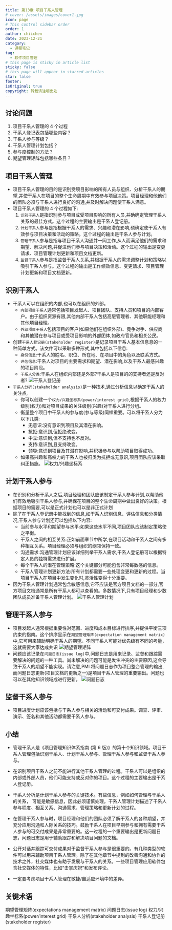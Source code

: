 ```yaml
---
title: 第13章 项目干系人管理
# cover: /assets/images/cover1.jpg
icon: page
# This control sidebar order
order: 1
author: chiichen
date: 2023-12-21
category:
  - 课程笔记
tag:
  - 软件项目管理
# this page is sticky in article list
sticky: false
# this page will appear in starred articles
star: false
footer:
isOriginal: true
copyright: 转载请注明出处
---
```


## 讨论问题

1. 项目干系人管理的 4 个过程
2. 干系人登记表包括哪些内容？
3. 干系人参与等级？
4. 干系人管理计划包括？
5. 参与度控制的方法？
6. 期望管理矩阵包括哪些条目？

## 项目干系人管理

- 项目干系人管理的目的是识别受项目影响的所有人员与组织、分析干系人的期望,并使干系人在项目的整个生命周期中有效参与项目决策。项目经理和他他们的团队必须与干系人进行良好的沟通,并及时解决问题使干系人满意。
- 项目干系人管理的 4 个过程如下:
  1. `识别干系人`是指识别参与项目或受项目影响的所有人员,并确确定管理干系人关系的最佳方式。这个过程的主要输出是干系人登记册。
  2. `计划干系人`参与是指根据干系人的需求、兴趣和潜在影响,硕确定使干系人有效参与项目决策和活动的策略。这个过程的输出是干系人参与计划。
  3. `管理干系人`参与是指与项目干系人沟通并一同工作,从人而满足他们的需求和期望、解决问题,并促进他们参与项目决策和活动。这个过程的输出是变更请求、项目管理计划更新和项目文档更新。
  4. `监督干系人`参与是指监督干系人关系,并根据干系人的需求调整计划和策略以吸引干系人参与。这个过程的输出是工作绩效信息、变更请求、项目管理计划更新和项目文档更新。

## 识别干系人

- 干系人可以在组织的内部,也可以在组织的外部。
  - `内部项目干系人`通常包括项目发起人、项目团队、支持人员和项目的内部客户。由于组织资源有限,其他内部干系人包括高层管理者、其他职能经理和其他项目经理。
  - `外部项目干系人`包括项目的客户(如果他们在组织外部)、竟争对手、供应商和其他潜在参与项目或受项目影响的外部团体,如政府官员和相关公民。
- 创建`干系人登记册(stakeholder register)`是记录项目干系人基本信息息的一种简单方式。该文件可以采取多种形式,其中包括以下信息:
  - `身份信息`:干系人的姓名、职位、所在地、在项目中的角色以及联系方式。
  - `评估信息`:干系人对项目的主要需求和期望、潜在影响,以及干系人最感兴趣的项目阶段。
  - `干系人分类`:干系人在组织内部还是外部?干系人是项目的的支持者还是反对者?
    ![干系人登记册](images/第13章项目干系人管理/image.png)
- `干系人分析(stakeholder analysis)`是一种技术,通过分析信息以确定干系人的关注点,
  - 你可以创建一个`权力/兴趣坐标系(power/interest grid)`,根据干系人的权力级别(权力)和对项目成果的关注级别(兴趣)对干系人进行分组。
  - 衡量整个项目中干系人的参与度(参与等级)同样重要。可以将干系人分为以下几类:
    - 无意识:没有意识到项目及其潜在影响。
    - 抗拒:意识到,但拒绝改变。
    - 中立:意识到,但不支持也不反对。
    - 支持:意识到,且支持改变。
    - 领导:意识到项目及其潜在影响,并积极参与以帮助项目取得成功。
  - 如果高兴趣和高权力的干系人也被归类为抗拒或无意识,项目团队应该采取纠正措施。
    ![权力/兴趣坐标系](images/第13章项目干系人管理/image-1.png)

## 计划干系人参与

- 在识别和分析干系人之后,项目经理和团队应该制定干系人参与计划,以帮助他们有效地吸引干系人参与,并确保在项目的整个生命周期中做出良好的决策。根据项目的需要,可以是正式计划也可以是非正式计划
- 除了在干系人登记册中能找到的信息,如干系人识别信息、评估信息和分类情况,干系人参与计划还可以包括以下内容:
  - 当前参与水平和期望参与水平:如果这些水平不同,项目团队应该制定策略使之平衡。
  - 干系人之间的相互关系:正如前面章节中所学,在项目活动和干系人之间有多种相互关系。项目经理必须与组织的纲领保持一致。
  - 沟通需求:沟通管理计划应该详细列举干系人需求,干系人登记册可以根据特定人员的独特需求进行扩展。
  - 每个干系人的潜在管理策略:这个关键部分可能包含非常每数感的信息。
  - 干系人管理计划更新方法:所有计划都需要一些处理变更和更新的过程。当项目干系人在项目中发生变化时,灵活性变得十分重要。
- 因为干系人管理计划通常包含敏感信息,它不应该是官方项目文档的一部分,官方项目文档通常是所有干系人都可以查看的。多数情况下,只有项目经理和少数团队成员准备干系人管理计划。
  ![干系人管理计划](images/第13章项目干系人管理/image-2.png)

## 管理干系人参与

- 项目发起人通常根据重要性对范围、进度和成本目标进行排序,并提供平衡三项约束的指南。这个排序显示在`期望管理矩阵(expectation management matrix)`中,它可用来辅助明确干系人的期望。不同干系人可能对优先级有不同的考量，这就需要大家达成共识
  ![期望管理矩阵](images/第13章项目干系人管理/image-3.png)
- 问题应该记录在`问题日志(issue log)`中,问题日志是用来记录、监督和跟踪需要解决的问题的一种工具。尚未解决的问题可能是发生冲突的主要原因,这会导致干系人的期望不能实现。请注意,PMI 将问题日志作为项目整合管理的输出,而问题日志更新(项目文档的更新之一)是项目干系人管理的重要输出。问题也可以在其他知识领域成进行更新。
  ![问题日志](images/第13章项目干系人管理/image-4.png)

## 监督干系人参与

- 项目进度计划应该包括与干系人参与相关的活动和可交付成果。调查、评审、演示、签名和其他活动都需要干系人参与。

## 小结

- 管理干系人是《项目管理知识体系指南 (第 6 版)》的第十个知识领域。项目干系人管理包括识别干系人、计划干系人参与、管理干系人参与和监督干系人参与。

- 在识别项目干系人之前不能进行其他干系人管理的过程。干系人可以是组织的内部或外部人员，他们可能支持或反对你的项目。这个过程的主要输出是干系人登记册。

- 干系人分析是计划干系人参与的关键技术。有些信息，例如如何管理与干系人的关系， 可能是敏感信息，因此必须谨慎处理。干系人管理计划描述了干系人参与程度、相互关系、沟通需求、管理策略和更新计划的过程。

- 在管理干系人参与时，项目经理和他们的团队必须了解干系人的各种期望，并充分应用沟通和人际关系的技巧。鼓励干系人在项目早期参与和拥有需要干系人参与的可交付成果是非常重要的。这一过程的一个重要输出是更新问题日志，问题日志是用于辅助跟踪和解决项目问题的文档。

- 公开对话并跟踪可交付成果对于监督干系人参与是很重要的。有几种类型的软件可以用来辅助项目干系人管理。除了在其他章节中提到的改善沟通和协作的技术之外，社交媒体也有助于发展与干系人的关系。一些项目管理应用软件包含社交媒体的特性，比如“击掌庆祝”和发布评论。

- 一定要考虑项目干系人管理在敏捷/自适应环境中的差异。

## 关键术语

期望管理矩阵(expectations management matrix)
问题日志(issue log)
权力/兴趣坐标系(power/interest grid)
干系人分析(stakeholder analysis)
干系人登记册(stakeholder register)
